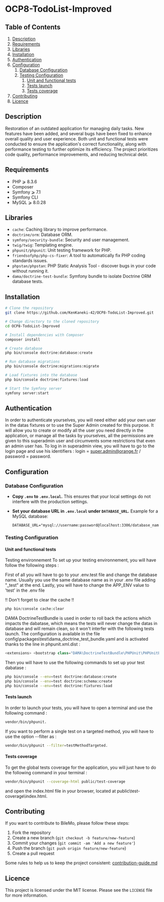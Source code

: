 # OCP8-TodoList-Improved

## Table of Contents

1. [Description](#description)
2. [Requirements](#requirements)
3. [Libraries](#libraries)
4. [Installation](#installation)
5. [Authentication](#authentication)
6. [Configuration](#configuration)
    1. [Database Configuration](#database-configuration)
    2. [Testing Configuration](#testing-configuration)
        1. [Unit and functional tests](#unit-and-functional-tests)
        2. [Tests launch](#tests-launch)
        3. [Tests coverage](#tests-coverage)
7. [Contributing](#contributing)
8. [Licence](#licence)

## Description

Restoration of an outdated application for managing daily tasks. New features have been added, and several bugs have been fixed to enhance overall quality and user experience. Both unit and functional tests were conducted to ensure the application's correct functionality, along with performance testing to further optimize its efficiency. The project prioritizes code quality, performance improvements, and reducing technical debt.

## Requirements

- PHP ⩾ 8.3.6
- Composer
- Symfony ⩾ 7.1
- Symfony CLI
- MySQL ⩾ 8.0.28

## Libraries

- `cache`: Caching library to improve performance.
- `doctrine/orm`: Database ORM.
- `symfony/security-bundle`: Security and user management.
- `twig/twig`: Templating engine.
- `phpunit/phpunit`: Unit testing framework for PHP.
- `friendsofphp/php-cs-fixer`: A tool to automatically fix PHP coding standards issues.
- `phpstan/phpstan`: PHP Static Analysis Tool - discover bugs in your code without running it.
- `dama/doctrine-test-bundle`: Symfony bundle to isolate Doctrine ORM database tests.

## Installation

```bash
# Clone the repository
git clone https://github.com/KenKaneki-42/OCP8-TodoList-Improved.git

# Change directory to the cloned repository
cd OCP8-TodoList-Improved

# Install dependencies with Composer
composer install

# Create database
php bin/console doctrine:database:create

# Run database migrations
php bin/console doctrine:migrations:migrate

# Load fixtures into the database
php bin/console doctrine:fixtures:load

# Start the Symfony server
symfony server:start
```

## Authentication

In order to authenticate yourselves, you will need either add your own user in the datas fixtures or to use the Super Admin created for this purpose.
It will allow you to create or modify all the user you need directly in the application, or manage all the tasks by yourselves, all the permissions are given to this superadmin user and circumvents some restrictions that even an admin user has. To log in in superadmin view, you will have to go to the login page and use his identifiers : login = <super.admin@orange.fr> / password = password.

## Configuration

### Database Configuration

- **Copy `.env` to `.env.local`.**
  This ensures that your local settings do not interfere with the production settings.
- **Set your database URL in `.env.local` under `DATABASE_URL`.**
  Example for a MySQL database:

  ```env
  DATABASE_URL="mysql://username:password@localhost:3306/database_name"
  ```

### Testing Configuration

#### Unit and functional tests

Testing environnement
To set up your testing environnement, you will have follow the following steps :

First of all you will have to go to your .env.test file and change the database name. Usually you use the same database name as in your .env file adding "_test" at the end.
Lastly, you will have to change the APP_ENV value to 'test' in the .env file

!! Don't forget to clear the cache !!

```php
php bin/console cache:clear
```

DAMA DoctrineTestBundle is used in order to roll back the actions which impacts the dabatase, which means the tests will never change the datas in database and will remain clean, so it won't interfer with the following tests launch. The configuration is available in the file config\packages\test\dama_doctrine_test_bundle.yaml and is activated thanks to the line in phpunit.xml.dist :

```php
<extensions> <bootstrap class="DAMA\DoctrineTestBundle\PHPUnit\PHPUnitExtension"/> </extensions>
```

Then you will have to use the following commands to set up your test dabatase :

```bash
php bin/console --env=test doctrine:database:create
php bin/console --env=test doctrine:schema:create
php bin/console --env=test doctrine:fixtures:load
```

#### Tests launch

In order to launch your tests, you will have to open a terminal and use the following command :

```bash
vendor/bin/phpunit.
```

If you want to perform a single test on a targeted method, you will have to use the option --filter as :

```bash
vendor/bin/phpunit --filter=testMethodTargeted.
```

#### Tests coverage

To get the global tests coverage for the application, you will just have to do the following command in your terminal :

```bash
vendor/bin/phpunit --coverage-html public/test-coverage
```

and open the index.html file in your browser, located at public\test-coverage\index.html.

## Contributing

If you want to contribute to BileMo, please follow these steps:

1. Fork the repository
2. Create a new branch (`git checkout -b feature/new-feature`)
3. Commit your changes (`git commit -am 'Add a new feature'`)
4. Push the branch (`git push origin feature/new-feature`)
5. Create a pull request

Some rules to help us to keep the project consistent:
[contribution-guide.md](OCP8-TodoList-Improved/contribution-guide.md)

## Licence

This project is licensed under the MIT license. Please see the `LICENSE` file for more information.
